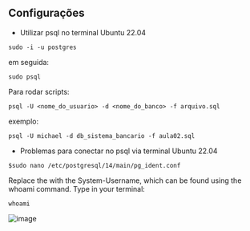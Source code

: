 ## Configurações

- Utilizar psql no terminal Ubuntu 22.04

```
sudo -i -u postgres
```
em seguida:
```
sudo psql
```

Para rodar scripts:     
```
psql -U <nome_do_usuario> -d <nome_do_banco> -f arquivo.sql
```


exemplo:
```
psql -U michael -d db_sistema_bancario -f aula02.sql
```

- Problemas para conectar no psql via terminal Ubuntu 22.04
```
$sudo nano /etc/postgresql/14/main/pg_ident.conf

```
Replace the <computer-username> with the System-Username, which can be found using the whoami command. Type in your terminal:
```
whoami
```
![image](https://github.com/itsmorais/dsm-bdr-202302/assets/53665466/8eb5a2f6-3964-4ea3-9751-3e75d18547bd)

